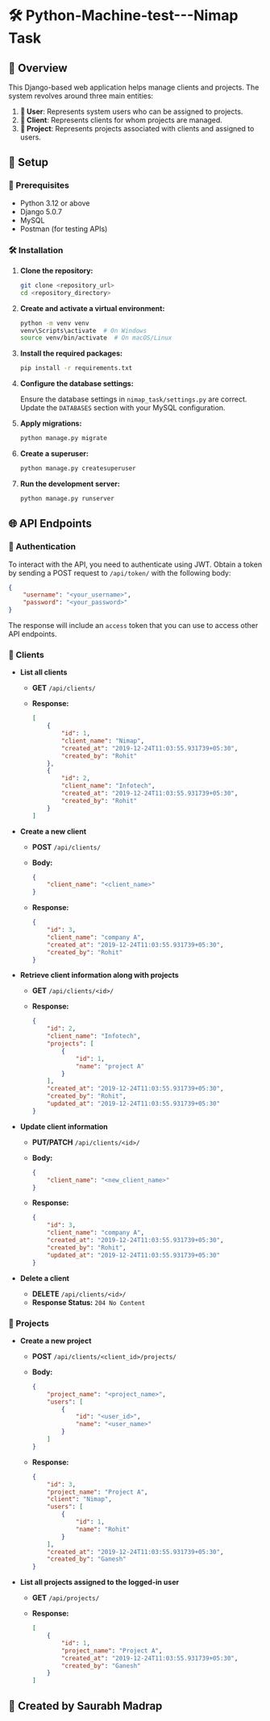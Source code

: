 # 🛠️ Python-Machine-test---Nimap Task

## 📜 Overview

This Django-based web application helps manage clients and projects. The system revolves around three main entities:

1. **👤 User**: Represents system users who can be assigned to projects.
2. **🏢 Client**: Represents clients for whom projects are managed.
3. **📁 Project**: Represents projects associated with clients and assigned to users.

## 🚀 Setup

### 🔧 Prerequisites

- Python 3.12 or above
- Django 5.0.7
- MySQL
- Postman (for testing APIs)

### 🛠️ Installation

1. **Clone the repository:**

    ```bash
    git clone <repository_url>
    cd <repository_directory>
    ```

2. **Create and activate a virtual environment:**

    ```bash
    python -m venv venv
    venv\Scripts\activate  # On Windows
    source venv/bin/activate  # On macOS/Linux
    ```

3. **Install the required packages:**

    ```bash
    pip install -r requirements.txt
    ```

4. **Configure the database settings:**

    Ensure the database settings in `nimap_task/settings.py` are correct. Update the `DATABASES` section with your MySQL configuration.

5. **Apply migrations:**

    ```bash
    python manage.py migrate
    ```

6. **Create a superuser:**

    ```bash
    python manage.py createsuperuser
    ```

7. **Run the development server:**

    ```bash
    python manage.py runserver
    ```

## 🌐 API Endpoints

### 🔑 Authentication

To interact with the API, you need to authenticate using JWT. Obtain a token by sending a POST request to `/api/token/` with the following body:

```json
{
    "username": "<your_username>",
    "password": "<your_password>"
}
```

The response will include an `access` token that you can use to access other API endpoints.

### 🏢 Clients

- **List all clients**

    - **GET** `/api/clients/`

    - **Response:**

        ```json
        [
            {
                "id": 1,
                "client_name": "Nimap",
                "created_at": "2019-12-24T11:03:55.931739+05:30",
                "created_by": "Rohit"
            },
            {
                "id": 2,
                "client_name": "Infotech",
                "created_at": "2019-12-24T11:03:55.931739+05:30",
                "created_by": "Rohit"
            }
        ]
        ```

- **Create a new client**

    - **POST** `/api/clients/`
    - **Body:**

        ```json
        {
            "client_name": "<client_name>"
        }
        ```

    - **Response:**

        ```json
        {
            "id": 3,
            "client_name": "company A",
            "created_at": "2019-12-24T11:03:55.931739+05:30",
            "created_by": "Rohit"
        }
        ```

- **Retrieve client information along with projects**

    - **GET** `/api/clients/<id>/`

    - **Response:**

        ```json
        {
            "id": 2,
            "client_name": "Infotech",
            "projects": [
                {
                    "id": 1,
                    "name": "project A"
                }
            ],
            "created_at": "2019-12-24T11:03:55.931739+05:30",
            "created_by": "Rohit",
            "updated_at": "2019-12-24T11:03:55.931739+05:30"
        }
        ```

- **Update client information**

    - **PUT/PATCH** `/api/clients/<id>/`
    - **Body:**

        ```json
        {
            "client_name": "<new_client_name>"
        }
        ```

    - **Response:**

        ```json
        {
            "id": 3,
            "client_name": "company A",
            "created_at": "2019-12-24T11:03:55.931739+05:30",
            "created_by": "Rohit",
            "updated_at": "2019-12-24T11:03:55.931739+05:30"
        }
        ```

- **Delete a client**

    - **DELETE** `/api/clients/<id>/`
    - **Response Status:** `204 No Content`

### 📁 Projects

- **Create a new project**

    - **POST** `/api/clients/<client_id>/projects/`
    - **Body:**

        ```json
        {
            "project_name": "<project_name>",
            "users": [
                {
                    "id": "<user_id>",
                    "name": "<user_name>"
                }
            ]
        }
        ```

    - **Response:**

        ```json
        {
            "id": 3,
            "project_name": "Project A",
            "client": "Nimap",
            "users": [
                {
                    "id": 1,
                    "name": "Rohit"
                }
            ],
            "created_at": "2019-12-24T11:03:55.931739+05:30",
            "created_by": "Ganesh"
        }
        ```

- **List all projects assigned to the logged-in user**

    - **GET** `/api/projects/`

    - **Response:**

        ```json
        [
            {
                "id": 1,
                "project_name": "Project A",
                "created_at": "2019-12-24T11:03:55.931739+05:30",
                "created_by": "Ganesh"
            }
        ]
        ```

## 📝 Created by Saurabh Madrap
